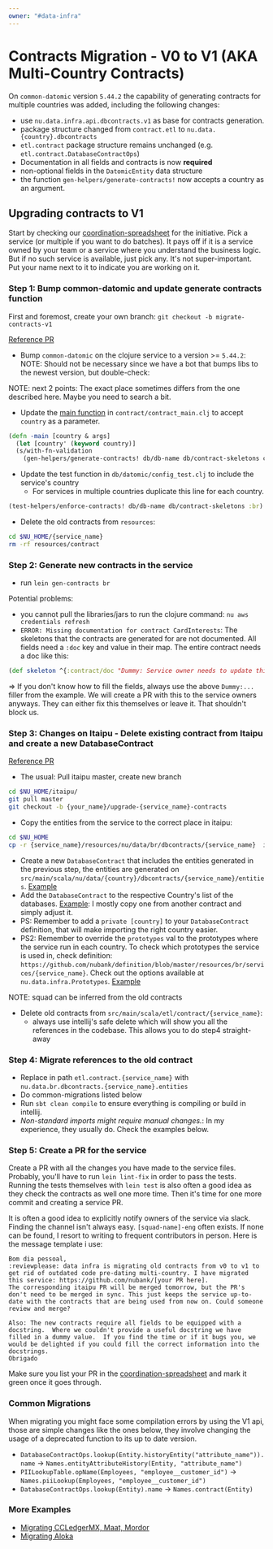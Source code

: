 ```yaml
---
owner: "#data-infra"
---
```


# Contracts Migration - V0 to V1 (AKA Multi-Country Contracts)

On `common-datomic` version `5.44.2` the capability of generating contracts for multiple countries was added, including the following changes:

- use `nu.data.infra.api.dbcontracts.v1` as base for contracts generation.
- package structure changed from `contract.etl` to `nu.data.{country}.dbcontracts`
- `etl.contract` package structure remains unchanged (e.g. `etl.contract.DatabaseContractOps`)
- Documentation in all fields and contracts is now **required**
- non-optional fields in the `DatomicEntity` data structure
- the function `gen-helpers/generate-contracts!` now accepts a country as an argument.


## Upgrading contracts to V1

Start by checking our [coordination-spreadsheet][10] for the initiative. Pick a
service (or multiple if you want to do batches). It pays off if it is a service
owned by your team or a service where you understand the business logic. But if
no such service is available, just pick any. It's not super-important. Put your
name next to it to indicate you are working on it.

### Step 1: Bump common-datomic and update generate contracts function

First and foremost, create your own branch:
`git checkout -b migrate-contracts-v1`

[Reference PR][1]

- Bump `common-datomic` on the clojure service to a version >= `5.44.2`:
NOTE: Should not be necessary since we have a bot that bumps libs to the newest
version, but double-check:

NOTE: next 2 points: The exact place sometimes differs from the one described
here. Maybe you need to search a bit.
- Update the [main function][2] in `contract/contract_main.clj` to accept `country` as a parameter.

```clojure
(defn -main [country & args]
  (let [country' (keyword country)]
  (s/with-fn-validation
    (gen-helpers/generate-contracts! db/db-name db/contract-skeletons country'))))
```

- Update the test function in `db/datomic/config_test.clj` to include the service's country
  - For services in multiple countries duplicate this line for each country.

```clojure
(test-helpers/enforce-contracts! db/db-name db/contract-skeletons :br)
```

- Delete the old contracts from `resources`:

```sh
cd $NU_HOME/{service_name}
rm -rf resources/contract
```


### Step 2: Generate new contracts in the service

- run `lein gen-contracts br`

Potential problems:
- you cannot pull the libraries/jars to run the clojure command:
  `nu aws credentials refresh`
- `ERROR: Missing documentation for contract CardInterests`:
  The skeletons that the contracts are generated for are not documented. All
  fields need a `:doc` key and value in their map. The entire contract needs a
  doc like this:

```clojure
(def skeleton ^{:contract/doc "Dummy: Service owner needs to update this"} ...)
```

=> If you don't know how to fill the fields, always use the above `Dummy:...`
filler from the example. We will create a PR with this to the service owners
anyways. They can either fix this themselves or leave it. That shouldn't block
us.


### Step 3: Changes on Itaipu - Delete existing contract from Itaipu and create a new DatabaseContract

[Reference PR][4]

- The usual: Pull itaipu master, create new branch

```sh
cd $NU_HOME/itaipu/
git pull master
git checkout -b {your_name}/upgrade-{service_name}-contracts
```

- Copy the entities from the service to the correct place in itaipu:

```sh
cd $NU_HOME
cp -r {service_name}/resources/nu/data/br/dbcontracts/{service_name}  itaipu/src/main/scala/nu/data/br/dbcontracts/
```

- Create a new `DatabaseContract` that includes the entities generated in the previous step, the entities are generated on `src/main/scala/nu/data/{country}/dbcontracts/{service_name}/entities`. [Example][5]
- Add the `DatabaseContract` to the respective Country's list of the databases. [Example][6]: I mostly copy one from another contract and simply adjust it.
- PS: Remember to add a `private [country]` to your `DatabaseContract` definition, that will make importing the right country easier.
- PS2: Remember to override the `prototypes` val to the prototypes where the service run in each country. To check which prototypes the service is used in, check definition: `https://github.com/nubank/definition/blob/master/resources/br/services/{service_name}`. Check out the options available at `nu.data.infra.Prototypes`. [Example][7]

NOTE: squad can be inferred from the old contracts

- Delete old contracts from `src/main/scala/etl/contract/{service_name}`:
    - always use intellij's safe delete which will show you all the references
        in the codebase. This allows you to do step4 straight-away


### Step 4: Migrate references to the old contract

- Replace in path `etl.contract.{service_name}` with `nu.data.br.dbcontracts.{service_name}.entities`
- Do common-migrations listed below
- Run `sbt clean compile` to ensure everything is compiling or build in
    intellij.
- *Non-standard imports might require manual changes.*: In my experience, they
    usually do. Check the examples below.

### Step 5: Create a PR for the service

Create a PR with all the changes you have made to the service files. Probably,
you'll have to run `lein lint-fix` in order to pass the tests. Running the
tests themselves with `lein test` is also often a good idea as they check the
contracts as well one more time. Then it's time for one more commit and
creating a service PR.

It is often a good idea to explicitly notify owners of the service via slack.
Finding the channel isn't always easy. `[squad-name]-eng` often exists. If none
can be found, I resort to writing to frequent contributors in person. Here is
the message template i use:

```
Bom dia pessoal,
:reviewplease: data infra is migrating old contracts from v0 to v1 to get rid of outdated code pre-dating multi-country. I have migrated this service: https://github.com/nubank/[your PR here].
The corresponding itaipu PR will be merged tomorrow, but the PR's don't need to be merged in sync. This just keeps the service up-to-date with the contracts that are being used from now on. Could someone review and merge?

Also: The new contracts require all fields to be equipped with a docstring.  Where we couldn't provide a useful docstring we have filled in a dummy value.  If you find the time or if it bugs you, we would be delighted if you could fill the correct information into the docstrings.
Obrigado
```

Make sure you list your PR in the [coordination-spreadsheet][10] and mark it
green once it goes through.


### Common Migrations

When migrating you might face some compilation errors by using the V1 api, those are simple changes like the ones below, they involve changing the usage of a deprecated function to its up to date version.

- `DatabaseContractOps.lookup(Entity.historyEntity("attribute_name")).name` -> `Names.entityAttributeHistory(Entity, "attribute_name")`
- `PIILookupTable.opName(Employees, "employee__customer_id")` -> `Names.piiLookup(Employees, "employee__customer_id")`
- `DatabaseContractOps.lookup(Entity).name` -> `Names.contract(Entity)`

### More Examples

- [Migrating CCLedgerMX, Maat, Mordor][8]
- [Migrating Aloka][9]



[1]: https://github.com/nubank/metapod/pull/365/files
[2]: https://github.com/nubank/metapod/pull/365/files#diff-75982a7c03f1fa94300796c6649430a4R6
[3]: https://github.com/nubank/metapod/pull/365/files#diff-925b3593e886902ddc596b82072b6c62R5
[4]: https://github.com/nubank/itaipu/pull/6299
[5]: https://github.com/nubank/itaipu/blob/master/src/main/scala/nu/data/mx/dbcontracts/aloka/Aloka.scala
[6]: https://github.com/nubank/itaipu/blob/master/src/main/scala/nu/data/mx/dbcontracts/V1.scala#L11
[7]: https://github.com/nubank/itaipu/pull/6483/files#diff-1f2479d5d9b07a1866c38d182c6b24a6R34
[8]: https://github.com/nubank/itaipu/pull/6483/
[9]: https://github.com/nubank/itaipu/pull/6481/
[10]: https://docs.google.com/spreadsheets/d/1qeL1DDeETuGSAXvEfarqfBytRFNR-JlrdqBwRfZmFRc/edit#gid=0
